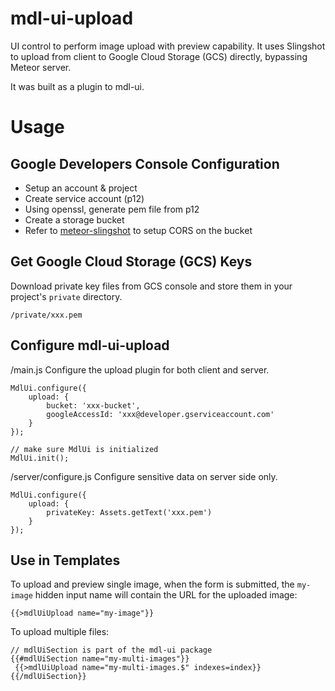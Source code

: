 # mdl-ui-upload

UI control to perform image upload with preview capability. It uses Slingshot to upload from client to Google Cloud Storage (GCS) directly, bypassing Meteor server.

It was built as a plugin to mdl-ui.
  
# Usage

## Google Developers Console Configuration

* Setup an account & project
* Create service account (p12)
* Using openssl, generate pem file from p12
* Create a storage bucket
* Refer to [meteor-slingshot](https://github.com/CulturalMe/meteor-slingshot) to setup CORS on the bucket

## Get Google Cloud Storage (GCS) Keys
 
Download private key files from GCS console and store them in your project's `private` directory. 

    /private/xxx.pem

## Configure mdl-ui-upload

/main.js
Configure the upload plugin for both client and server.

    MdlUi.configure({
        upload: {
            bucket: 'xxx-bucket',
            googleAccessId: 'xxx@developer.gserviceaccount.com'
        }
    });
    
    // make sure MdlUi is initialized
    MdlUi.init();
  
/server/configure.js
Configure sensitive data on server side only.

    MdlUi.configure({
        upload: {
            privateKey: Assets.getText('xxx.pem')
        }
    });

## Use in Templates

To upload and preview single image, when the form is submitted, the `my-image` hidden input name will contain the URL for the uploaded image: 

    {{>mdlUiUpload name="my-image"}}

To upload multiple files:
 
    // mdlUiSection is part of the mdl-ui package
    {{#mdlUiSection name="my-multi-images"}}
     {{>mdlUiUpload name="my-multi-images.$" indexes=index}}
    {{/mdlUiSection}}
